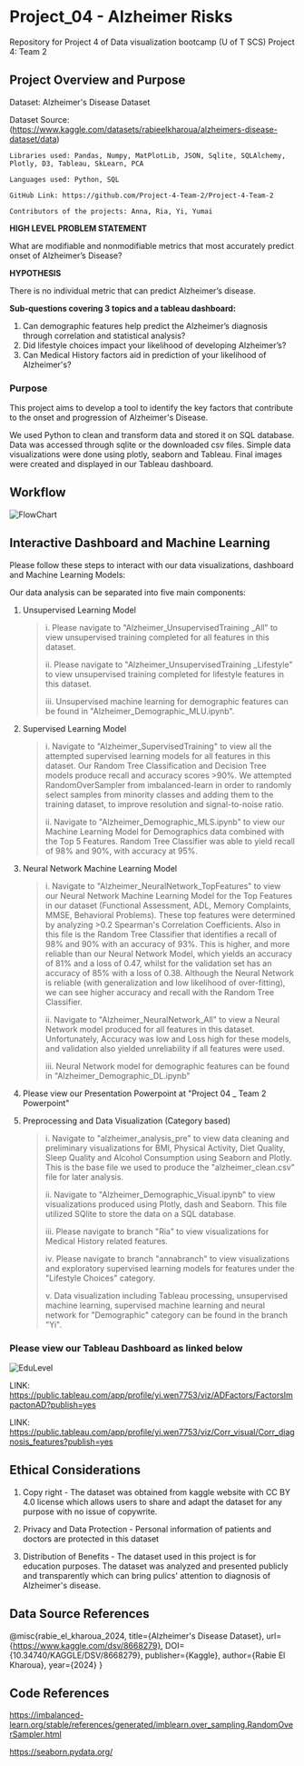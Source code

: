 # Project_04 - Alzheimer Risks
Repository for Project 4 of Data visualization bootcamp (U of T SCS)
Project 4: Team 2 

## Project Overview and Purpose 

Dataset: Alzheimer's Disease Dataset

Dataset Source: (https://www.kaggle.com/datasets/rabieelkharoua/alzheimers-disease-dataset/data)

	Libraries used: Pandas, Numpy, MatPlotLib, JSON, Sqlite, SQLAlchemy, Plotly, D3, Tableau, SkLearn, PCA
 	
  	Languages used: Python, SQL
	
 	GitHub Link: https://github.com/Project-4-Team-2/Project-4-Team-2
	
 	Contributors of the projects: Anna, Ria, Yi, Yumai

**HIGH LEVEL PROBLEM STATEMENT** 
	
What are modifiable and nonmodifiable metrics that most accurately predict onset of Alzheimer’s Disease?

**HYPOTHESIS** 

There is no individual metric that can predict Alzheimer’s disease. 

**Sub-questions covering 3 topics and a tableau dashboard:**

1. Can demographic features help predict the Alzheimer’s diagnosis through correlation and statistical analysis? 
2. Did lifestyle choices impact your likelihood of developing Alzheimer’s? 
3. Can Medical History factors aid in prediction of your likelihood of Alzheimer's? 

### Purpose ###

This project aims to develop a tool to identify the key factors that contribute to the onset and progression of Alzheimer's Disease. 

We used Python to clean and transform data and stored it on SQL database. Data was accessed through sqlite or the downloaded csv files. Simple data visualizations were done using plotly, seaborn and Tableau. Final images were created and displayed in our Tableau dashboard. 

## Workflow ## 

![FlowChart](https://github.com/user-attachments/assets/9ee4b29d-e659-42bf-862b-d4943cff7db6)

## Interactive Dashboard and Machine Learning ##

Please follow these steps to interact with our data visualizations, dashboard and Machine Learning Models:

Our data analysis can be separated into five main components: 

1. Unsupervised Learning Model
   > i. Please navigate to "Alzheimer_UnsupervisedTraining _All" to view unsupervised training completed for all features in this dataset.
   > 
   > ii. Please navigate to "Alzheimer_UnsupervisedTraining _Lifestyle" to view unsupervised training completed for lifestyle features in this dataset.
   >
   > iii. Unsupervised machine learning for demographic features can be found in "Alzheimer_Demographic_MLU.ipynb".
   > 
2. Supervised Learning Model
   > i. Navigate to "Alzheimer_SupervisedTraining" to view all the attempted supervised learning models for all features in this dataset. Our Random Tree Classification and Decision Tree models produce recall and accuracy scores >90%. We attempted RandomOverSampler from imbalanced-learn in order to randomly select samples from minority classes and adding them to the training dataset, to improve resolution and signal-to-noise ratio.
   >
   > ii. Navigate to "Alzheimer_Demographic_MLS.ipynb" to view our Machine Learning Model for Demographics data combined with the Top 5 Features. Random Tree Classifier was able to yield recall of 98% and 90%, with accuracy at 95%.
   > 
3. Neural Network Machine Learning Model
   > i. Navigate to "Alzheimer_NeuralNetwork_TopFeatures" to view our Neural Network Machine Learning Model for the Top Features in our dataset (Functional Assessment, ADL, Memory Complaints, MMSE, Behavioral Problems). These top features were determined by analyzing >0.2 Spearman's Correlation Coefficients. Also in this file is the Random Tree Classifier that identifies a recall of 98% and 90% with an accuracy of 93%. This is higher, and more reliable than our Neural Network Model, which yields an accuracy of 81% and a loss of 0.47, whilst for the validation set has an accuracy of 85% with a loss of 0.38. Although the Neural Network is reliable (with generalization and low likelihood of over-fitting), we can see higher accuracy and recall with the Random Tree Classifier.
   > 
   > ii. Navigate to "Alzheimer_NeuralNetwork_All" to view a Neural Network model produced for all features in this dataset. Unfortunately, Accuracy was low and Loss high for these models, and validation also yielded unreliability if all features were used.
   >
   > iii. Neural Network model for demographic features can be found in "Alzheimer_Demographic_DL.ipynb"

4. Please view our Presentation Powerpoint at "Project 04 _ Team 2 Powerpoint"
   
6. Preprocessing and Data Visualization (Category based)
   > i. Navigate to "alzheimer_analysis_pre" to view data cleaning and preliminary visualizations for BMI, Physical Activity, Diet Quality, Sleep Quality and Alcohol Consumption using Seaborn and Plotly. This is the base file we used to produce the "alzheimer_clean.csv" file for later analysis.
   > 
   > ii. Navigate to "Alzheimer_Demographic_Visual.ipynb" to view visualizations produced using Plotly, dash and Seaborn. This file utilized SQlite to store the data on a SQL database.
   > 
   > iii. Please navigate to branch "Ria" to view visualizations for Medical History related features.
   > 
   > iv. Please navigate to branch "annabranch" to view visualizations and exploratory supervised learning models for features under the "Lifestyle Choices" category.
   >
   > v. Data visualization including Tableau processing, unsupervised machine learning, supervised machine learning and neural network for "Demographic" category can be found in the branch "Yi".

### Please view our Tableau Dashboard as linked below ###

![EduLevel](https://github.com/user-attachments/assets/8c26bb4d-f55a-4c32-8304-d95a4f54190e)

LINK: https://public.tableau.com/app/profile/yi.wen7753/viz/ADFactors/FactorsImpactonAD?publish=yes

LINK: https://public.tableau.com/app/profile/yi.wen7753/viz/Corr_visual/Corr_diagnosis_features?publish=yes

## Ethical Considerations ##

1. Copy right - The dataset was obtained from kaggle website with CC BY 4.0 license which allows users to share and adapt the dataset for any purpose with no issue of copywrite.

2. Privacy and Data Protection - Personal information of patients and doctors are protected in this dataset
   
3. Distribution of Benefits - The dataset used in this project is for education purposes. The dataset was analyzed and presented publicly and transparently which can bring pulics' attention to diagnosis of Alzheimer's disease.

## Data Source References ##

@misc{rabie_el_kharoua_2024,
title={Alzheimer's Disease Dataset},
url={https://www.kaggle.com/dsv/8668279},
DOI={10.34740/KAGGLE/DSV/8668279},
publisher={Kaggle},
author={Rabie El Kharoua},
year={2024}
}

## Code References ##

https://imbalanced-learn.org/stable/references/generated/imblearn.over_sampling.RandomOverSampler.html

https://seaborn.pydata.org/
